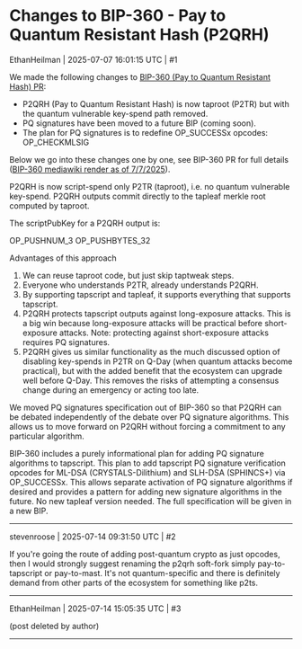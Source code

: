 # Changes to BIP-360 - Pay to Quantum Resistant Hash (P2QRH)

EthanHeilman | 2025-07-07 16:01:15 UTC | #1

We made the following changes to [BIP-360 (Pay to Quantum Resistant Hash) PR](https://github.com/bitcoin/bips/pull/1670):

* P2QRH (Pay to Quantum Resistant Hash) is now taproot (P2TR) but with the quantum vulnerable key-spend path removed.
* PQ signatures have been moved to a future BIP (coming soon).
* The plan for PQ signatures is to redefine OP_SUCCESSx opcodes: OP_CHECKMLSIG

Below we go into these changes one by one, see BIP-360 PR for full details ([BIP-360 mediawiki render as of 7/7/2025](https://github.com/bitcoin/bips/blob/77dbeee502b606fda2006ae53f4014cef612aacd/README.mediawiki)).

P2QRH is now script-spend only P2TR (taproot), i.e. no quantum vulnerable key-spend. P2QRH outputs commit directly to the tapleaf merkle root computed by taproot.

The scriptPubKey for a P2QRH output is:

OP_PUSHNUM_3 OP_PUSHBYTES_32 <tapleaf merkle root>

Advantages of this approach

1. We can reuse taproot code, but just skip taptweak steps.
2. Everyone who understands P2TR, already understands P2QRH.
3. By supporting tapscript and tapleaf, it supports everything that supports tapscript.
4. P2QRH protects tapscript outputs against long-exposure attacks. This is a big win because long-exposure attacks will be practical before short-exposure attacks. Note: protecting against short-exposure attacks requires PQ signatures.
5. P2QRH gives us similar functionality as the much discussed option of disabling key-spends in P2TR on Q-Day (when quantum attacks become practical), but with the added benefit that the ecosystem can upgrade well before Q-Day. This removes the risks of attempting a consensus change during an emergency or acting too late.

We moved PQ signatures specification out of BIP-360 so that P2QRH can be debated independently of the debate over PQ signature algorithms. This allows us to move forward on P2QRH without forcing a commitment to any particular algorithm.

BIP-360 includes a purely informational plan for adding PQ signature algorithms to tapscript. This plan to add tapscript PQ signature verification opcodes for ML-DSA (CRYSTALS-Dilithium) and SLH-DSA (SPHINCS+) via OP_SUCCESSx. This allows separate activation of PQ signature algorithms if desired and provides a pattern for adding new signature algorithms in the future. No new tapleaf version needed. The full specification will be given in a new BIP.

-------------------------

stevenroose | 2025-07-14 09:31:50 UTC | #2

If you're going the route of adding post-quantum crypto as just opcodes, then I would strongly suggest renaming the p2qrh soft-fork simply pay-to-tapscript or pay-to-mast. It's not quantum-specific and there is definitely demand from other parts of the ecosystem for something like p2ts.

-------------------------

EthanHeilman | 2025-07-14 15:05:35 UTC | #3

(post deleted by author)

-------------------------

